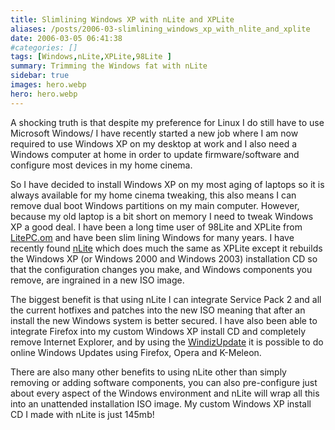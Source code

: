 ```yaml
---
title: Slimlining Windows XP with nLite and XPLite
aliases: /posts/2006-03-slimlining_windows_xp_with_nlite_and_xplite
date: 2006-03-05 06:41:38
#categories: []
tags: [Windows,nLite,XPLite,98Lite ]
summary: Trimming the Windows fat with nLite
sidebar: true
images: hero.webp
hero: hero.webp
---
```


A shocking truth is that despite my preference for Linux I do still have to
use Microsoft Windows/ I have recently started a new job where I am now
required to use Windows XP on my desktop at work and I also need a Windows
computer at home in order to update firmware/software and configure most
devices in my home cinema.

So I have decided to install Windows XP on my most aging of laptops so it is
always available for my home cinema tweaking, this also means I can remove dual
boot Windows partitions on my main computer. However, because my old laptop is a
bit short on memory I need to tweak Windows XP a good deal. I have been a long
time user of 98Lite and XPLite from [LitePC.om](http://www.litepc.com) and have
been slim lining Windows for many years. I have recently found [nLite](http://www.nliteos.com)
which does much the same as XPLite except it rebuilds the Windows XP (or Windows 2000 and
Windows 2003) installation CD so that the configuration changes you make, and
Windows components you remove, are ingrained in a new ISO image.

The biggest benefit is that using nLite I can integrate Service Pack 2 and all
the current hotfixes and patches into the new ISO meaning that after an install
the new Windows system is better secured. I have also been able to integrate Firefox
into my custom Windows XP install CD and completely remove Internet Explorer,
and by using the [WindizUpdate](http://windowsupdate.62nds.com/) it is possible
to do online Windows Updates using Firefox, Opera and K-Meleon.

There are also many other benefits to using nLite other than simply removing or
adding software components, you can also pre-configure just about every aspect
of the Windows environment and nLite will wrap all this into an unattended
installation ISO image. My custom Windows XP install CD I made with nLite is
just 145mb!
